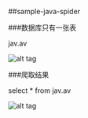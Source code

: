 ##sample-java-spider



###数据库只有一张表


jav.av


![alt tag](https://github.com/yanshuicc/no-body-konws-this-project/blob/master/spider/image/table.png?raw=true)

###爬取结果


select * from jav.av


![alt tag](https://github.com/yanshuicc/no-body-konws-this-project/blob/master/spider/image/result.png?raw=true)
